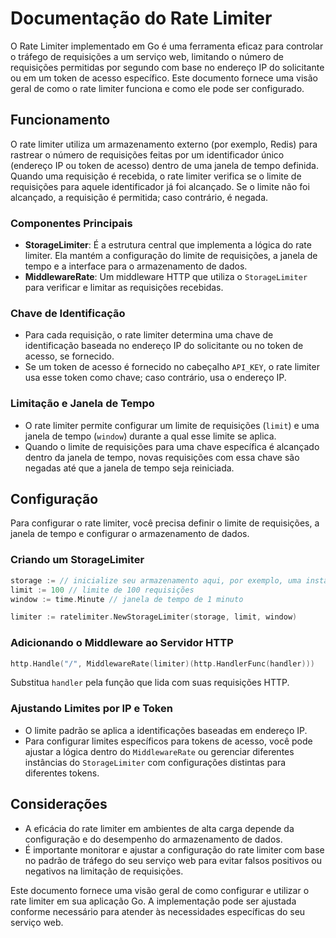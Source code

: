 # Documentação do Rate Limiter

O Rate Limiter implementado em Go é uma ferramenta eficaz para controlar o tráfego de requisições a um serviço web, limitando o número de requisições permitidas por segundo com base no endereço IP do solicitante ou em um token de acesso específico. Este documento fornece uma visão geral de como o rate limiter funciona e como ele pode ser configurado.

## Funcionamento

O rate limiter utiliza um armazenamento externo (por exemplo, Redis) para rastrear o número de requisições feitas por um identificador único (endereço IP ou token de acesso) dentro de uma janela de tempo definida. Quando uma requisição é recebida, o rate limiter verifica se o limite de requisições para aquele identificador já foi alcançado. Se o limite não foi alcançado, a requisição é permitida; caso contrário, é negada.

### Componentes Principais

- **StorageLimiter**: É a estrutura central que implementa a lógica do rate limiter. Ela mantém a configuração do limite de requisições, a janela de tempo e a interface para o armazenamento de dados.
- **MiddlewareRate**: Um middleware HTTP que utiliza o `StorageLimiter` para verificar e limitar as requisições recebidas.

### Chave de Identificação

- Para cada requisição, o rate limiter determina uma chave de identificação baseada no endereço IP do solicitante ou no token de acesso, se fornecido.
- Se um token de acesso é fornecido no cabeçalho `API_KEY`, o rate limiter usa esse token como chave; caso contrário, usa o endereço IP.

### Limitação e Janela de Tempo

- O rate limiter permite configurar um limite de requisições (`limit`) e uma janela de tempo (`window`) durante a qual esse limite se aplica.
- Quando o limite de requisições para uma chave específica é alcançado dentro da janela de tempo, novas requisições com essa chave são negadas até que a janela de tempo seja reiniciada.

## Configuração

Para configurar o rate limiter, você precisa definir o limite de requisições, a janela de tempo e configurar o armazenamento de dados.

### Criando um StorageLimiter

```go
storage := // inicialize seu armazenamento aqui, por exemplo, uma instância Redis
limit := 100 // limite de 100 requisições
window := time.Minute // janela de tempo de 1 minuto

limiter := ratelimiter.NewStorageLimiter(storage, limit, window)
```

### Adicionando o Middleware ao Servidor HTTP

```go
http.Handle("/", MiddlewareRate(limiter)(http.HandlerFunc(handler)))
```

Substitua `handler` pela função que lida com suas requisições HTTP.

### Ajustando Limites por IP e Token

- O limite padrão se aplica a identificações baseadas em endereço IP.
- Para configurar limites específicos para tokens de acesso, você pode ajustar a lógica dentro do `MiddlewareRate` ou gerenciar diferentes instâncias do `StorageLimiter` com configurações distintas para diferentes tokens.

## Considerações

- A eficácia do rate limiter em ambientes de alta carga depende da configuração e do desempenho do armazenamento de dados.
- É importante monitorar e ajustar a configuração do rate limiter com base no padrão de tráfego do seu serviço web para evitar falsos positivos ou negativos na limitação de requisições.

Este documento fornece uma visão geral de como configurar e utilizar o rate limiter em sua aplicação Go. A implementação pode ser ajustada conforme necessário para atender às necessidades específicas do seu serviço web.